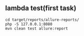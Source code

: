 ## lambda test(first task)

```
cd target/reports/allure-reports/
php -S 127.0.0.1:8080
mvn clean test allure:report
```
